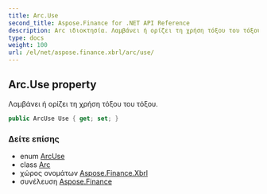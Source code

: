 ```yaml
---
title: Arc.Use
second_title: Aspose.Finance for .NET API Reference
description: Arc ιδιοκτησία. Λαμβάνει ή ορίζει τη χρήση τόξου του τόξου.
type: docs
weight: 100
url: /el/net/aspose.finance.xbrl/arc/use/
---
```

## Arc.Use property

Λαμβάνει ή ορίζει τη χρήση τόξου του τόξου.

```csharp
public ArcUse Use { get; set; }
```

### Δείτε επίσης

* enum [ArcUse](../../arcuse/)
* class [Arc](../)
* χώρος ονομάτων [Aspose.Finance.Xbrl](../../arc/)
* συνέλευση [Aspose.Finance](../../../)


